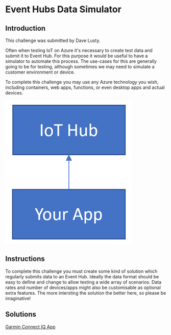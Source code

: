# Event Hubs Data Simulator

## Introduction

This challenge was submitted by Dave Lusty.

Often when testing IoT on Azure it's necessary to create test data and submit it to Event Hub. For this purpose it would be useful to have a simulator to automate this process. The use-cases for this are generally going to be for testing, although sometimes we may need to simulate a customer environment or device.

To complete this challenge you may use any Azure technology you wish, including containers, web apps, functions, or even desktop apps and actual devices.

![example image](images/iotapp.png)

## Instructions

To complete this challenge you must create some kind of solution which regularly submits data to an Event Hub. Ideally the data format should be easy to define and change to allow testing a wide array of scenarios. Data rates and number of devices/apps might also be customisable as optional extra features.
The more intersting the solution the better here, so please be imaginative!

## Solutions

[Garmin Connect IQ App](Solution1/readme.md)